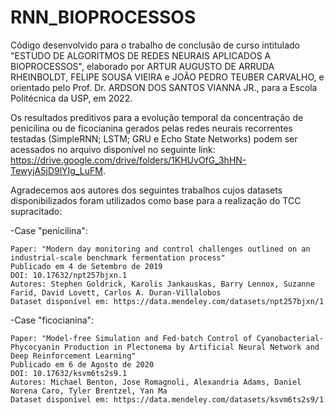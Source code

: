 # RNN_BIOPROCESSOS
Código desenvolvido para o trabalho de conclusão de curso intitulado "ESTUDO DE ALGORITMOS DE REDES NEURAIS APLICADOS A BIOPROCESSOS", elaborado por ARTUR AUGUSTO DE ARRUDA RHEINBOLDT, FELIPE SOUSA VIEIRA e JOÃO PEDRO TEUBER CARVALHO, e orientado pelo Prof. Dr. ARDSON DOS SANTOS VIANNA JR., para a Escola Politécnica da USP, em 2022. 

Os resultados preditivos para a evolução temporal da concentração de penicilina ou de ficocianina gerados pelas redes neurais recorrentes testadas (SimpleRNN; LSTM; GRU e Echo State Networks) podem ser acessados no arquivo disponível no seguinte link: https://drive.google.com/drive/folders/1KHUvOfG_3hHN-TewyjA5jD9lYIg_LuFM.

Agradecemos aos autores dos seguintes trabalhos cujos datasets disponibilizados foram utilizados como base para a realização do TCC supracitado:

-Case "penicilina": 

	Paper: "Modern day monitoring and control challenges outlined on an industrial-scale benchmark fermentation process"
	Publicado em 4 de Setembro de 2019
	DOI: 10.17632/npt257bjxn.1 
	Autores: Stephen Goldrick, Karolis Jankauskas, Barry Lennox, Suzanne Farid, David Lovett, Carlos A. Duran-Villalobos 
	Dataset disponível em: https://data.mendeley.com/datasets/npt257bjxn/1


-Case "ficocianina": 

	Paper: "Model-free Simulation and Fed-batch Control of Cyanobacterial-Phycocyanin Production in Plectonema by Artificial Neural Network and Deep Reinforcement Learning"
	Publicado em 6 de Agosto de 2020
	DOI: 10.17632/ksvm6ts2s9.1 
	Autores: Michael Benton, Jose Romagnoli, Alexandria Adams, Daniel Norena Caro, Tyler Brentzel, Yan Ma
	Dataset disponível em: https://data.mendeley.com/datasets/ksvm6ts2s9/1
